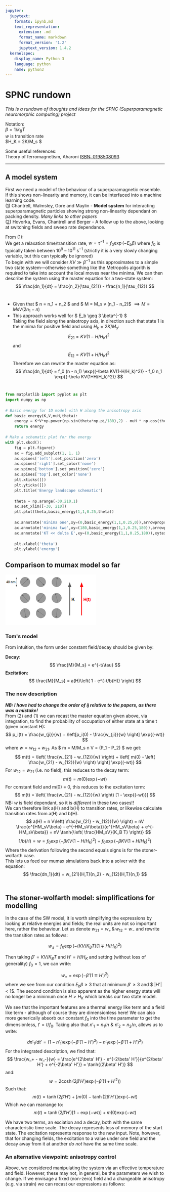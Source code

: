 ```yaml
---
jupyter:
  jupytext:
    formats: ipynb,md
    text_representation:
      extension: .md
      format_name: markdown
      format_version: '1.2'
      jupytext_version: 1.4.2
  kernelspec:
    display_name: Python 3
    language: python
    name: python3
---
```


# SPNC rundown
*This is a rundown of thoughts and ideas for the SPNC (Superparamagnetic neuromorphic computing) project*


Notation: <br>
$\beta = 1/k_BT$ <br>
$w$ is transition rate <br>
$H_K = 2K/M_s $


Some useful references: <br>
Theory of ferromagnetism, Aharoni [ISBN: 0198508093](http://books.google.com/books?vid=ISBN0198508093)

***


## A model system


First we need a model of the behaviour of a superparamagnetic ensemble.
If this shows non-linearity and memory, it can be interfaced into a machine learning code. <br>
([1](http://dx.doi.org/10.1063/1.3477956)) Chantrell, Walmsley, Gore and Maylin - **Model system** for interacting superparamagnetic particles showing strong non-linearity dependant on packing density. *Many links to other papers* <br>
([2](http://dx.doi.org/10.1103/PhysRevB.63.024410)) Hovorka, Evans, Chantrell and Berger - A follow up to the above, looking at switching fields  and sweep rate dependance. <br>


From (1): <br>
We get a relaxation time/transition rate, $w = \tau^{-1} = f_0 \exp{(-E_b \beta)}$ where $f_0$ is typically taken between $10^9$ &ndash; $10^{11}$ s$^{-1}$ (strictly it is a very slowly changing variable, but this can typically be ignored)<br>
To begin with we will consider $KV \gg \beta^{-1}$ as this approximates to a simple two state system&mdash;otherwise something like the Metropolis algorith is required to take into account the local moves near the minima. We can then describe the system using the master equation for a two-state system: <br>
$$ \frac{dn_1}{dt} = \frac{n_2}{\tau_{21}} - \frac{n_1}{\tau_{12}} $$ <br>
- Given that $ n = n_1 + n_2 $ and $ M = M_s v (n_1 - n_2)$ $\implies M = Ms V (2 n_1 - n)$ <br>
- This approach works well for $ E_b \geq 3 \beta^{-1} $ <br>
Taking the field along the anisotropy axis, in direction such that state 1 is the minima for positive field and using $H_k = 2K/M_s$:
$$ E_{21} = KV( 1 - H/H_K)^2$$ and $$ E_{12} = KV( 1 + H/H_K)^2 $$
Therefore we can rewrite the master equation as:
$$ \frac{dn_1}{dt} = f_0 (n - n_1) \exp{(-\beta KV(1-H/H_k)^2)} - f_0 n_1 \exp{(-\beta KV(1+H/H_k)^2)} $$ <br>


```python jupyter={"source_hidden": true}
from matplotlib import pyplot as plt
import numpy as np

# Basic energy for 1D model with H along the anisotropy axis
def basic_energy(K,V,muH,theta):
    energy = K*V*np.power(np.sin(theta*np.pi/180),2) - muH * np.cos(theta*np.pi/180)
    return energy

# Make a schematic plot for the energy
with plt.xkcd():
    fig = plt.figure()
    ax = fig.add_subplot(1, 1, 1)
    ax.spines['left'].set_position('zero')
    ax.spines['right'].set_color('none')
    ax.spines['bottom'].set_position('zero')
    ax.spines['top'].set_color('none')
    plt.xticks([])
    plt.yticks([])
    plt.title('Energy landscape schematic')

    theta = np.arange(-30,210,1)
    ax.set_xlim([-30, 210])
    plt.plot(theta,basic_energy(1,1,0.25,theta))

    ax.annotate('minima one',xy=(0,basic_energy(1,1,0.25,0)),arrowprops=dict(arrowstyle='->'),xytext=(10,.75))
    ax.annotate('minima two',xy=(180,basic_energy(1,1,0.25,180)),arrowprops=dict(arrowstyle='->'),xytext=(180,.75))
    ax.annotate('KT << delta E',xy=(0,basic_energy(1,1,0.25,180)),xytext=(70,.35))

    plt.xlabel('theta')
    plt.ylabel('energy')
```

## Comparison to mumax model so far


![basic-system-schematic.PNG](images/basic-system-schematic.PNG)

### Tom's model

From intuition, the form under constant field/decay should be given by:

**Decay:**
$$ \frac{M}{M_s} = e^{-t/\tau} $$
**Excitation:**
$$ \frac{M}{M_s} = a(H)\left( 1 - e^{-t/b(H)} \right) $$

### The new description

***NB: I have had to change the order of ij relative to the papers, as there was a mistake!*** <br>
From (2) and (1) we can recast the master equation given above, via integration, to find the probability of occupation of either state at a time t (given constant H):
$$ p_i(t) =  \frac{w_{ji}}{w} + \left[p_i(0) - \frac{w_{ji}}{w} \right] \exp{(-wt)} $$
where $w = w_{12} + w_{21}$. As $ m = M/M_s n V = (P_1 - P_2) $ we get:
$$ m(t) = \left( \frac{w_{21} - w_{12}}{w} \right) + \left[ m(0) - \left( \frac{w_{21} - w_{12}}{w} \right) \right] \exp{(-wt)} $$
For $w_{12} = w_{21}$ (i.e. no field), this reduces to the decay term:
$$ m(t) = m(0) \exp{(-wt)} $$
For constant field and m(0) = 0, this reduces to the excitation term:
$$ m(t) = \left( \frac{w_{21} - w_{12}}{w} \right) [1 - \exp{(-wt)}] $$
NB: $w$ is field dependant, so it is *different* in these two cases!! <br>
We can therefore link a(H) and b(H) to transition rates, or likewise calculate transition rates from a(H) and b(H).
$$ a(H) = n V\left( \frac{w_{21} - w_{12}}{w} \right) =  nV \frac{e^{HM_sV\beta} - e^{-HM_sV\beta}}{e^{HM_sV\beta} + e^{-HM_sV\beta}} = nV \tanh{\left( \frac{HM_sV}{K_B T} \right)} $$
$$ 1/b(H) = w = f_0 \exp{(-\beta KV(1-H/H_k)^2)} + f_0 \exp{(-\beta KV(1+H/H_k)^2)} $$
Where the derivation following the second equals signs is for the stoner-wolfarth case. <br>
This lets us feed our mumax simulations back into a solver with the equation:
$$ \frac{dn_1}{dt} = w_{21}(H,T){n_2} - w_{12}(H,T){n_1} $$ <br>


## The stoner-wolfarth model: simplifications for modelling


In the case of the SW model, it is worth simplifying the expressions by looking at relative energies and fields; the real units are not so important here, rather the behaviour.
Let us denote $w_{21} = w_+ \, \& \, w_{12} = w_-$ and rewrite the transition rates as follows:

$$ w_{\pm} = f_0 \exp{ \left( - (KV/K_B T) (1 \mp H/H_K)^2 \right) } $$

Then taking $\beta' = KV/K_BT$ and $H' = H/H_K$ and setting (without loss of generality) $f_0 = 1$, we can write:

$$ w_{\pm} = \exp{(-\beta' (1 \mp H')^2)} $$
where we see from our condition $E_b \beta \ge 3$ that at minimum $\beta' \ge 3$ and $ |H'| < 1$. The second condition is also apparent as the higher energy state will no longer be a minimum once $H > H_K$ which breaks our two state model. <br>

We see that the important features are a thermal energy like term and a field like term - although of course they are dimensionless here! We can also more generically absorb our constant $f_0$ into the time parameter to get the dimensionless, $t' = t/f_0$. Taking also that $n'_1 = n_1/n \, \, \& \, \, n'_2 = n_2 /n$, allows us to write:

$$ dn'_1 / dt' =  (1-n'_1) \exp{(-\beta' (1 - H')^2)} - n'_1 \exp{(-\beta' (1 + H')^2)}  $$
For the integrated description, we find that:
$$ \frac{w_+ - w_-}{w} = \frac{e^{2\beta' H'} - e^{-2\beta' H'}}{e^{2\beta' H'} + e^{-2\beta' H'}} = \tanh{(2\beta' H')} $$
and:
$$ w = 2 \cosh{(2\beta' H')} \exp{(-\beta' (1+H'^2))} $$
Such that:
$$ m(t) = \tanh{(2\beta' H')} + [m(0) - \tanh{(2\beta' H')}] \exp{\left( - w t \right)} $$
Which we can rearrange to:
$$ m(t) = \tanh{(2\beta' H')} \left[ 1 - \exp{\left( - w t \right)} \right] + m(0) \exp{\left( - w t \right)} $$

We have two terms, an exciation and a decay, both with the same characteristic time scale. The decay represents loss of memory of the start state. The excitation represents response to the new input. Note, however, that for changing fields, the excitation to a value under one field and the decay away from it at another *do not* have the same time scale.


### An alternative viewpoint: anisotropy control


Above, we considered manipulating the system via an effective temperature and field. However, these may not, in general, be the parameters we wish to change. If we envisage a fixed (non-zero) field and a changeable anisotropy (e.g. via strain) we can recast our expressions as follows: <br>

```python

```
